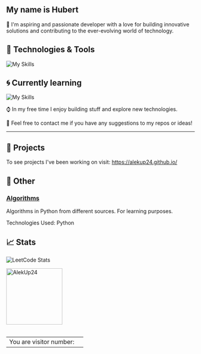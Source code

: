 
## My name is Hubert

<!-- [Hubert](https://alekup24.github.io/)-->


:wave: I'm aspiring and passionate developer with a love for building innovative solutions and contributing to the ever-evolving world of technology.

## :wrench: Technologies & Tools

![My Skills](https://skillicons.dev/icons?i=py,django,flask,git) <br>

## :cyclone: Currently learning 

![My Skills](https://skillicons.dev/icons?i=cs,dotnet,azure)

:watch: In my free time I enjoy building stuff and explore new technologies.

:bookmark_tabs: Feel free to contact me if you have any suggestions to my repos or ideas!


---


## :rocket: Projects

To see projects I've been working on visit:
https://alekup24.github.io/


## :pencil: Other

### [Algorithms](https://github.com/AlekUp24/Algorithms)
Algorithms in Python from different sources. For learning purposes.

Technologies Used: Python


## :chart_with_upwards_trend: Stats

  ![LeetCode Stats](https://leetcard.jacoblin.cool/AlekUp24?theme=dark&font=Amiko)<br>
  
<span>
  <img  height="150px" src="https://github-readme-stats.vercel.app/api/top-langs?username=AlekUp24&show_icons=true&locale=en&layout=compact&theme=transparent" alt="AlekUp24" /> 
</span></br>
<br>  
<table>
  <tr>
    <td>You are visitor number: </td>
    <td><img src="https://profile-counter.glitch.me/akelup24/count.svg" alt="" /></td>
  </tr>
</table>
